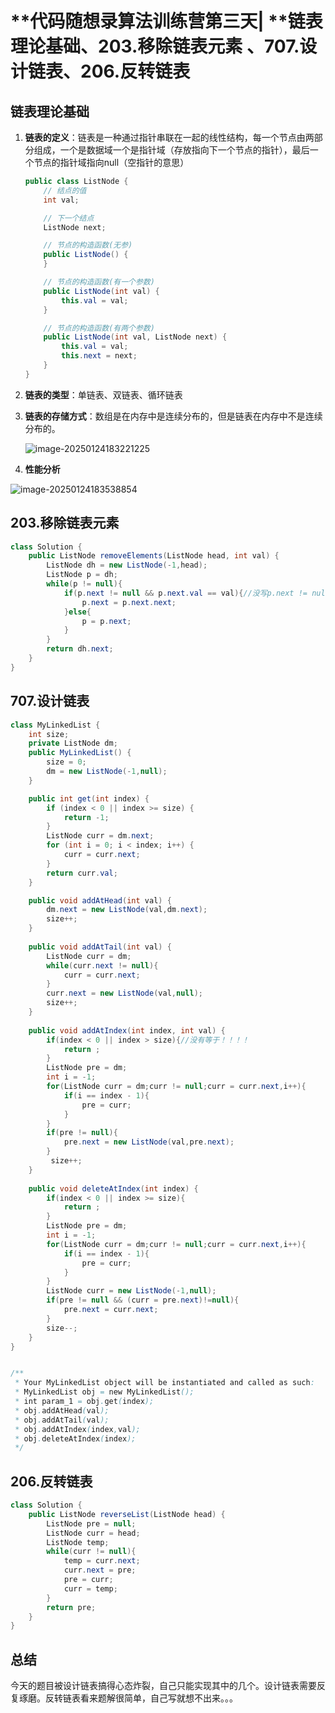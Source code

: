 # **代码随想录算法训练营第三天| **链表理论基础、203.移除链表元素 、707.设计链表、206.反转链表

## 链表理论基础              

1. **链表的定义**：链表是一种通过指针串联在一起的线性结构，每一个节点由两部分组成，一个是数据域一个是指针域（存放指向下一个节点的指针），最后一个节点的指针域指向null（空指针的意思）

   ```java
   public class ListNode {
       // 结点的值
       int val;
   
       // 下一个结点
       ListNode next;
   
       // 节点的构造函数(无参)
       public ListNode() {
       }
   
       // 节点的构造函数(有一个参数)
       public ListNode(int val) {
           this.val = val;
       }
   
       // 节点的构造函数(有两个参数)
       public ListNode(int val, ListNode next) {
           this.val = val;
           this.next = next;
       }
   }
   ```

   

2. **链表的类型**：单链表、双链表、循环链表

3. **链表的存储方式**：数组是在内存中是连续分布的，但是链表在内存中不是连续分布的。

   ![image-20250124183221225](C:\Users\Administrator\AppData\Roaming\Typora\typora-user-images\image-20250124183221225.png)

4.  **性能分析**

   ![image-20250124183538854](C:\Users\Administrator\AppData\Roaming\Typora\typora-user-images\image-20250124183538854.png)

## 203.移除链表元素 

```java
class Solution {
    public ListNode removeElements(ListNode head, int val) {
        ListNode dh = new ListNode(-1,head);
        ListNode p = dh;
        while(p != null){
            if(p.next != null && p.next.val == val){//没写p.next != null，导致空指针异常
                p.next = p.next.next;
            }else{
                p = p.next;
            }
        }
        return dh.next;
    }
}
```

## 707.设计链表

```java
class MyLinkedList {
    int size;
    private ListNode dm;
    public MyLinkedList() {
        size = 0;
        dm = new ListNode(-1,null); 
    }

    public int get(int index) {
        if (index < 0 || index >= size) {
            return -1;
        }
        ListNode curr = dm.next;
        for (int i = 0; i < index; i++) {
            curr = curr.next;
        }
        return curr.val;
    }

    public void addAtHead(int val) {
        dm.next = new ListNode(val,dm.next);
        size++;
    }
    
    public void addAtTail(int val) {
        ListNode curr = dm;
        while(curr.next != null){
            curr = curr.next;
        }
        curr.next = new ListNode(val,null);
        size++;
    }
    
    public void addAtIndex(int index, int val) {
        if(index < 0 || index > size){//没有等于！！！！
            return ;
        }
        ListNode pre = dm;
        int i = -1;
        for(ListNode curr = dm;curr != null;curr = curr.next,i++){
            if(i == index - 1){
                pre = curr;
            }
        }
        if(pre != null){
            pre.next = new ListNode(val,pre.next);
        }
         size++;
    }
    
    public void deleteAtIndex(int index) {
        if(index < 0 || index >= size){
            return ;
        }
        ListNode pre = dm;
        int i = -1;
        for(ListNode curr = dm;curr != null;curr = curr.next,i++){
            if(i == index - 1){
                pre = curr;                
            }
        }
        ListNode curr = new ListNode(-1,null);
        if(pre != null && (curr = pre.next)!=null){
            pre.next = curr.next;
        }
        size--;
    }
}


/**
 * Your MyLinkedList object will be instantiated and called as such:
 * MyLinkedList obj = new MyLinkedList();
 * int param_1 = obj.get(index);
 * obj.addAtHead(val);
 * obj.addAtTail(val);
 * obj.addAtIndex(index,val);
 * obj.deleteAtIndex(index);
 */


```



## 206.反转链表

```java
class Solution {
    public ListNode reverseList(ListNode head) {
        ListNode pre = null;
        ListNode curr = head;
        ListNode temp;
        while(curr != null){
            temp = curr.next;
            curr.next = pre;
            pre = curr;
            curr = temp;
        }
        return pre;
    }
}
```

## 总结

今天的题目被设计链表搞得心态炸裂，自己只能实现其中的几个。设计链表需要反复琢磨。反转链表看来题解很简单，自己写就想不出来。。。